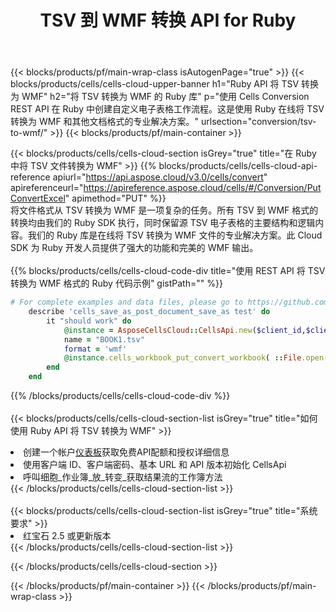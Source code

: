﻿---
title:  TSV 到 WMF 转换 API for Ruby
description: 使用 Aspose.Cells Cloud SDK for Ruby 将 TSV 格式文件转换为 WMF 格式文件。
url: /zh/ruby/conversion/tsv-to-wmf/
---
{{< blocks/products/pf/main-wrap-class isAutogenPage="true" >}}
{{< blocks/products/cells/cells-cloud-upper-banner h1="Ruby API 将 TSV 转换为 WMF" h2="将 TSV 转换为 WMF 的 Ruby 库" p="使用 Cells Conversion REST API 在 Ruby 中创建自定义电子表格工作流程。这是使用 Ruby 在线将 TSV 转换为 WMF 和其他文档格式的专业解决方案。" urlsection="conversion/tsv-to-wmf/" >}}
{{< blocks/products/pf/main-container >}}

{{< blocks/products/cells/cells-cloud-section isGrey="true" title="在 Ruby 中将 TSV 文件转换为 WMF" >}}
{{% blocks/products/cells/cells-cloud-api-reference apiurl="https://api.aspose.cloud/v3.0/cells/convert" apireferenceurl="https://apireference.aspose.cloud/cells/#/Conversion/PutConvertExcel" apimethod="PUT" %}}
<br/>
将文件格式从 TSV 转换为 WMF 是一项复杂的任务。所有 TSV 到 WMF 格式的转换均由我们的 Ruby SDK 执行，同时保留源 TSV 电子表格的主要结构和逻辑内容。我们的 Ruby 库是在线将 TSV 转换为 WMF 文件的专业解决方案。此 Cloud SDK 为 Ruby 开发人员提供了强大的功能和完美的 WMF 输出。
<br/>
<br/>
{{% blocks/products/cells/cells-cloud-code-div title="使用 REST API 将 TSV 转换为 WMF 格式的 Ruby 代码示例" gistPath="" %}}
 
```ruby
# For complete examples and data files, please go to https://github.com/aspose-cells-cloud/aspose-cells-cloud-ruby/
    describe 'cells_save_as_post_document_save_as test' do
        it "should work" do
            @instance = AsposeCellsCloud::CellsApi.new($client_id,$client_secret,"v3.0","https://api.aspose.cloud/")
            name = "BOOK1.tsv"
            format = 'wmf'
            @instance.cells_workbook_put_convert_workbook( ::File.open(File.expand_path("data/"+name),"r")  {|io| io.read(io.size) },{:format=>format})     
        end
    end
```
 
{{% /blocks/products/cells/cells-cloud-code-div %}}
<br/>
<br/>
{{< blocks/products/cells/cells-cloud-section-list isGrey="true" title="如何使用 Ruby API 将 TSV 转换为 WMF" >}}
<li>创建一个帐户<a href="https://dashboard.aspose.cloud/">仪表板</a>获取免费API配额和授权详细信息</li>
<li>使用客户端 ID、客户端密码、基本 URL 和 API 版本初始化 CellsApi</li>
<li>呼叫细胞_作业簿_放_转变_获取结果流的工作簿方法</li>
{{< /blocks/products/cells/cells-cloud-section-list >}}
<br/>
<br/>
{{< blocks/products/cells/cells-cloud-section-list isGrey="true" title="系统要求" >}}
<li>红宝石 2.5 或更新版本</li>
{{< /blocks/products/cells/cells-cloud-section-list >}}

{{< /blocks/products/cells/cells-cloud-section >}}

{{< /blocks/products/pf/main-container >}}
{{< /blocks/products/pf/main-wrap-class >}}
